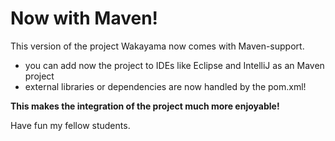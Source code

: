 # Now with Maven!

This version of the project Wakayama now comes with Maven-support.

- you can add now the project to IDEs like Eclipse and IntelliJ
as an Maven project
- external libraries or dependencies are now handled by the pom.xml!

**This makes the integration of the project much more enjoyable!**

Have fun my fellow students.

